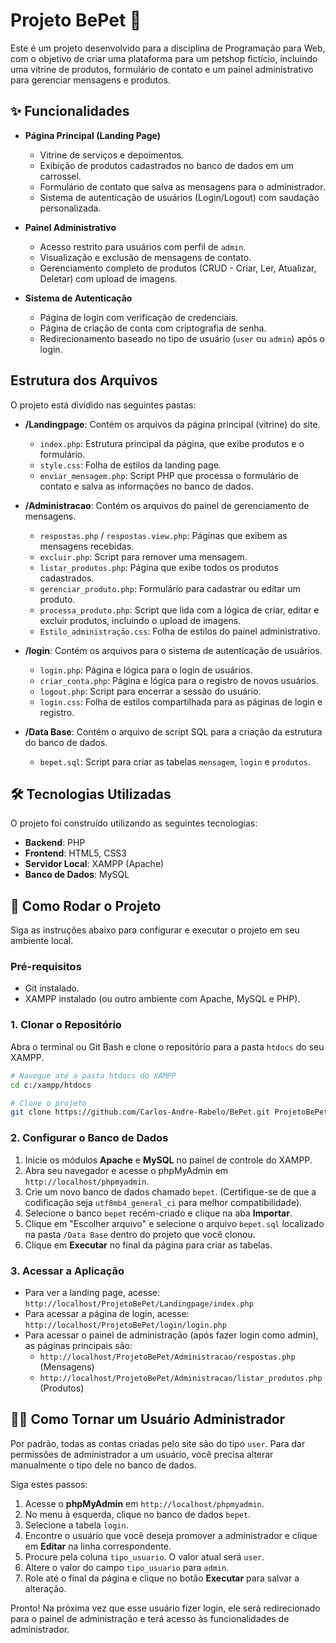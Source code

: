 # Projeto BePet 🐾

Este é um projeto desenvolvido para a disciplina de Programação para Web, com o objetivo de criar uma plataforma para um petshop fictício, incluindo uma vitrine de produtos, formulário de contato e um painel administrativo para gerenciar mensagens e produtos.

## ✨ Funcionalidades

- **Página Principal (Landing Page)**
  - Vitrine de serviços e depoimentos.
  - Exibição de produtos cadastrados no banco de dados em um carrossel.
  - Formulário de contato que salva as mensagens para o administrador.
  - Sistema de autenticação de usuários (Login/Logout) com saudação personalizada.

- **Painel Administrativo**
  - Acesso restrito para usuários com perfil de `admin`.
  - Visualização e exclusão de mensagens de contato.
  - Gerenciamento completo de produtos (CRUD - Criar, Ler, Atualizar, Deletar) com upload de imagens.

- **Sistema de Autenticação**
  - Página de login com verificação de credenciais.
  - Página de criação de conta com criptografia de senha.
  - Redirecionamento baseado no tipo de usuário (`user` ou `admin`) após o login.

## Estrutura dos Arquivos

O projeto está dividido nas seguintes pastas:

- **/Landingpage**: Contém os arquivos da página principal (vitrine) do site.
  - `index.php`: Estrutura principal da página, que exibe produtos e o formulário.
  - `style.css`: Folha de estilos da landing page.
  - `enviar_mensagem.php`: Script PHP que processa o formulário de contato e salva as informações no banco de dados.

- **/Administracao**: Contém os arquivos do painel de gerenciamento de mensagens.
  - `respostas.php` / `respostas.view.php`: Páginas que exibem as mensagens recebidas.
  - `excluir.php`: Script para remover uma mensagem.
  - `listar_produtos.php`: Página que exibe todos os produtos cadastrados.
  - `gerenciar_produto.php`: Formulário para cadastrar ou editar um produto.
  - `processa_produto.php`: Script que lida com a lógica de criar, editar e excluir produtos, incluindo o upload de imagens.
  - `Estilo_administração.css`: Folha de estilos do painel administrativo.

- **/login**: Contém os arquivos para o sistema de autenticação de usuários.
  - `login.php`: Página e lógica para o login de usuários.
  - `criar_conta.php`: Página e lógica para o registro de novos usuários.
  - `logout.php`: Script para encerrar a sessão do usuário.
  - `login.css`: Folha de estilos compartilhada para as páginas de login e registro.

- **/Data Base**: Contém o arquivo de script SQL para a criação da estrutura do banco de dados.
  - `bepet.sql`: Script para criar as tabelas `mensagem`, `login` e `produtos`.

## 🛠️ Tecnologias Utilizadas

O projeto foi construído utilizando as seguintes tecnologias:

  - **Backend**: PHP
  - **Frontend**: HTML5, CSS3
  - **Servidor Local**: XAMPP (Apache)
  - **Banco de Dados**: MySQL

## 🚀 Como Rodar o Projeto

Siga as instruções abaixo para configurar e executar o projeto em seu ambiente local.

### Pré-requisitos

- Git instalado.
- XAMPP instalado (ou outro ambiente com Apache, MySQL e PHP).

### 1. Clonar o Repositório

Abra o terminal ou Git Bash e clone o repositório para a pasta `htdocs` do seu XAMPP.

```bash
# Navegue até a pasta htdocs do XAMPP
cd c:/xampp/htdocs

# Clone o projeto
git clone https://github.com/Carlos-Andre-Rabelo/BePet.git ProjetoBePet
```

### 2. Configurar o Banco de Dados

1. Inicie os módulos **Apache** e **MySQL** no painel de controle do XAMPP.
2. Abra seu navegador e acesse o phpMyAdmin em `http://localhost/phpmyadmin`.
3. Crie um novo banco de dados chamado `bepet`. (Certifique-se de que a codificação seja `utf8mb4_general_ci` para melhor compatibilidade).
4. Selecione o banco `bepet` recém-criado e clique na aba **Importar**.
5. Clique em "Escolher arquivo" e selecione o arquivo `bepet.sql` localizado na pasta `/Data Base` dentro do projeto que você clonou.
6. Clique em **Executar** no final da página para criar as tabelas.

### 3. Acessar a Aplicação

- Para ver a landing page, acesse: `http://localhost/ProjetoBePet/Landingpage/index.php`
- Para acessar a página de login, acesse: `http://localhost/ProjetoBePet/login/login.php`
- Para acessar o painel de administração (após fazer login como admin), as páginas principais são:
  - `http://localhost/ProjetoBePet/Administracao/respostas.php` (Mensagens)
  - `http://localhost/ProjetoBePet/Administracao/listar_produtos.php` (Produtos)

## 🧑‍💻 Como Tornar um Usuário Administrador

Por padrão, todas as contas criadas pelo site são do tipo `user`. Para dar permissões de administrador a um usuário, você precisa alterar manualmente o tipo dele no banco de dados.

Siga estes passos:

1.  Acesse o **phpMyAdmin** em `http://localhost/phpmyadmin`.
2.  No menu à esquerda, clique no banco de dados `bepet`.
3.  Selecione a tabela `login`.
4.  Encontre o usuário que você deseja promover a administrador e clique em **Editar** na linha correspondente.
5.  Procure pela coluna `tipo_usuario`. O valor atual será `user`.
6.  Altere o valor do campo `tipo_usuario` para `admin`.
7.  Role até o final da página e clique no botão **Executar** para salvar a alteração.

Pronto! Na próxima vez que esse usuário fizer login, ele será redirecionado para o painel de administração e terá acesso às funcionalidades de administrador.
